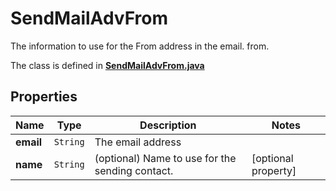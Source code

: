 

# SendMailAdvFrom

The information to use for the From address in the email. from.

The class is defined in **[SendMailAdvFrom.java](../../src/main/java/org/openapitools/model/SendMailAdvFrom.java)**

## Properties

Name | Type | Description | Notes
------------ | ------------- | ------------- | -------------
**email** | `String` | The email address | 
**name** | `String` | (optional) Name to use for the sending contact. |  [optional property]




